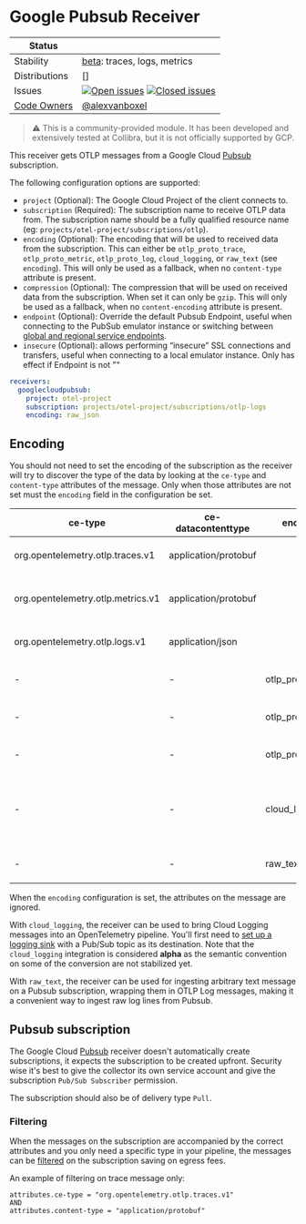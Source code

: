 # Google Pubsub Receiver

<!-- status autogenerated section -->
| Status        |           |
| ------------- |-----------|
| Stability     | [beta]: traces, logs, metrics   |
| Distributions | [] |
| Issues        | [![Open issues](https://img.shields.io/github/issues-search/open-telemetry/opentelemetry-collector-contrib?query=is%3Aissue%20is%3Aopen%20label%3Areceiver%2Fgooglecloudpubsub%20&label=open&color=orange&logo=opentelemetry)](https://github.com/open-telemetry/opentelemetry-collector-contrib/issues?q=is%3Aopen+is%3Aissue+label%3Areceiver%2Fgooglecloudpubsub) [![Closed issues](https://img.shields.io/github/issues-search/open-telemetry/opentelemetry-collector-contrib?query=is%3Aissue%20is%3Aclosed%20label%3Areceiver%2Fgooglecloudpubsub%20&label=closed&color=blue&logo=opentelemetry)](https://github.com/open-telemetry/opentelemetry-collector-contrib/issues?q=is%3Aclosed+is%3Aissue+label%3Areceiver%2Fgooglecloudpubsub) |
| [Code Owners](https://github.com/open-telemetry/opentelemetry-collector-contrib/blob/main/CONTRIBUTING.md#becoming-a-code-owner)    | [@alexvanboxel](https://www.github.com/alexvanboxel) |

[beta]: https://github.com/open-telemetry/opentelemetry-collector/blob/main/docs/component-stability.md#beta
<!-- end autogenerated section -->

> ⚠️ This is a community-provided module. It has been developed and extensively tested at Collibra, but it is not officially supported by GCP.
 
This receiver gets OTLP messages from a Google Cloud [Pubsub](https://cloud.google.com/pubsub) subscription.

The following configuration options are supported:

* `project` (Optional): The Google Cloud Project of the client connects to.
* `subscription` (Required): The subscription name to receive OTLP data from. The subscription name should be a
  fully qualified resource name (eg: `projects/otel-project/subscriptions/otlp`).
* `encoding` (Optional): The encoding that will be used to received data from the subscription. This can either be
  `otlp_proto_trace`, `otlp_proto_metric`, `otlp_proto_log`, `cloud_logging`, or `raw_text` (see `encoding`).  This will
  only be used as a fallback, when no `content-type` attribute is present.
* `compression` (Optional): The compression that will be used on received data from the subscription. When set it can 
  only be `gzip`. This will only be used as a fallback, when no `content-encoding` attribute is present.
* `endpoint` (Optional): Override the default Pubsub Endpoint, useful when connecting to the PubSub emulator instance
  or switching between [global and regional service endpoints](https://cloud.google.com/pubsub/docs/reference/service_apis_overview#service_endpoints).
* `insecure` (Optional): allows performing “insecure” SSL connections and transfers, useful when connecting to a local
   emulator instance. Only has effect if Endpoint is not ""

```yaml
receivers:
  googlecloudpubsub:
    project: otel-project
    subscription: projects/otel-project/subscriptions/otlp-logs
    encoding: raw_json
```

## Encoding

You should not need to set the encoding of the subscription as the receiver will try to discover the type of the data
by looking at the `ce-type` and `content-type` attributes of the message. Only when those attributes are not set 
must the `encoding` field in the configuration be set. 

| ce-type                           | ce-datacontenttype   | encoding          | description                                    |
|-----------------------------------|----------------------|-------------------|------------------------------------------------|
| org.opentelemetry.otlp.traces.v1  | application/protobuf |                   | Decode OTLP trace message                      |
| org.opentelemetry.otlp.metrics.v1 | application/protobuf |                   | Decode OTLP metric message                     |
| org.opentelemetry.otlp.logs.v1    | application/json     |                   | Decode OTLP log message                        |
| -                                 | -                    | otlp_proto_trace  | Decode OTLP trace message                      |
| -                                 | -                    | otlp_proto_metric | Decode OTLP trace message                      |
| -                                 | -                    | otlp_proto_log    | Decode OTLP trace message                      |
| -                                 | -                    | cloud_logging     | Decode [Cloud Logging] [LogEntry] message type |
| -                                 | -                    | raw_text          | Wrap in an OTLP log message                    |

When the `encoding` configuration is set, the attributes on the message are ignored.

With `cloud_logging`, the receiver can be used to bring Cloud Logging messages into an OpenTelemetry pipeline. You'll
first need to [set up a logging sink][sink-docs] with a Pub/Sub topic as its destination. Note that the `cloud_logging`
integration is considered **alpha** as the semantic convention on some of the conversion are not stabilized yet.

With `raw_text`, the receiver can be used for ingesting arbitrary text message on a Pubsub subscription, wrapping them
in OTLP Log messages, making it a convenient way to ingest raw log lines from Pubsub.

[Cloud Logging]: https://cloud.google.com/logging
[LogEntry]: https://cloud.google.com/logging/docs/reference/v2/rest/v2/LogEntry
[sink-docs]: https://cloud.google.com/logging/docs/export/configure_export_v2#creating_sink

## Pubsub subscription

The Google Cloud [Pubsub](https://cloud.google.com/pubsub) receiver doesn't automatically create subscriptions, 
it expects the subscription to be created upfront. Security wise it's best to give the collector its own 
service account and give the subscription `Pub/Sub Subscriber` permission.

The subscription should also be of delivery type `Pull`.

### Filtering

When the messages on the subscription are accompanied by the correct attributes and you only need a specific
type in your pipeline, the messages can be [filtered](https://cloud.google.com/pubsub/docs/filtering) on the 
subscription saving on egress fees.

An example of filtering on trace message only: 
```
attributes.ce-type = "org.opentelemetry.otlp.traces.v1"
AND
attributes.content-type = "application/protobuf"
```

